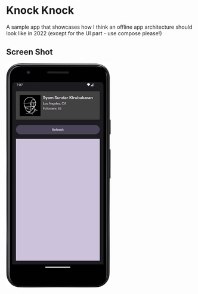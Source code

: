 # Knock Knock

A sample app that showcases how I think an offline app architecture should look like in 2022 (except
for the UI part - use compose please!)

## Screen Shot

<img src="img/home.png" height=600 width =280 />